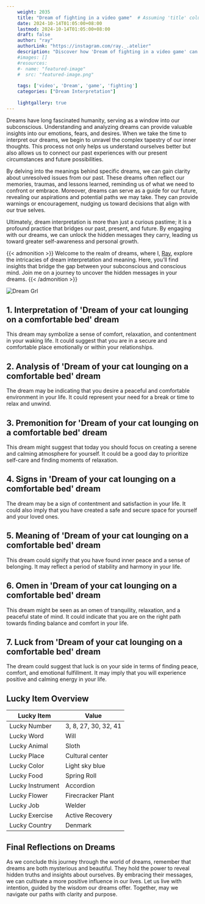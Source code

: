 ```yaml
---
    weight: 2035
    title: "Dream of fighting in a video game"  # Assuming 'title' column exists
    date: 2024-10-14T01:05:00+08:00
    lastmod: 2024-10-14T01:05:00+08:00
    draft: false
    author: "ray"
    authorLink: "https://instagram.com/ray._.atelier"
    description: "Discover how 'Dream of fighting in a video game' can interpret your future and uncover its significant meanings in your life."
    #images: []
    #resources:
    #- name: "featured-image"
    #  src: "featured-image.png"
    
    tags: ['video', 'Dream', 'game', 'fighting']
    categories: ["Dream Interpretation"]
    
    lightgallery: true
---
```

    
Dreams have long fascinated humanity, serving as a window into our subconscious. Understanding and analyzing dreams can provide valuable insights into our emotions, fears, and desires. When we take the time to interpret our dreams, we begin to unravel the complex tapestry of our inner thoughts. This process not only helps us understand ourselves better but also allows us to connect our past experiences with our present circumstances and future possibilities.

By delving into the meanings behind specific dreams, we can gain clarity about unresolved issues from our past. These dreams often reflect our memories, traumas, and lessons learned, reminding us of what we need to confront or embrace. Moreover, dreams can serve as a guide for our future, revealing our aspirations and potential paths we may take. They can provide warnings or encouragement, nudging us toward decisions that align with our true selves.

Ultimately, dream interpretation is more than just a curious pastime; it is a profound practice that bridges our past, present, and future. By engaging with our dreams, we can unlock the hidden messages they carry, leading us toward greater self-awareness and personal growth.

{{< admonition >}}
Welcome to the realm of dreams, where I, [Ray](https://instagram.com/ray._.atelier), explore the intricacies of dream interpretation and meaning. Here, you’ll find insights that bridge the gap between your subconscious and conscious mind. Join me on a journey to uncover the hidden messages in your dreams.
{{< /admonition >}}

![Dream Grl](https://cdn.pixabay.com/photo/2017/11/02/03/35/gothic-2910057_1280.jpg "Dream Grl")

## 1. Interpretation of 'Dream of your cat lounging on a comfortable bed' dream
 This dream may symbolize a sense of comfort, relaxation, and contentment in your waking life. It could suggest that you are in a secure and comfortable place emotionally or within your relationships.

## 2. Analysis of 'Dream of your cat lounging on a comfortable bed' dream
 The dream may be indicating that you desire a peaceful and comfortable environment in your life. It could represent your need for a break or time to relax and unwind.

## 3. Premonition for 'Dream of your cat lounging on a comfortable bed' dream
 This dream might suggest that today you should focus on creating a serene and calming atmosphere for yourself. It could be a good day to prioritize self-care and finding moments of relaxation.

## 4. Signs in 'Dream of your cat lounging on a comfortable bed' dream
 The dream may be a sign of contentment and satisfaction in your life. It could also imply that you have created a safe and secure space for yourself and your loved ones.

## 5. Meaning of 'Dream of your cat lounging on a comfortable bed' dream
 This dream could signify that you have found inner peace and a sense of belonging. It may reflect a period of stability and harmony in your life.

## 6. Omen in 'Dream of your cat lounging on a comfortable bed' dream
 This dream might be seen as an omen of tranquility, relaxation, and a peaceful state of mind. It could indicate that you are on the right path towards finding balance and comfort in your life.

## 7. Luck from 'Dream of your cat lounging on a comfortable bed' dream
 The dream could suggest that luck is on your side in terms of finding peace, comfort, and emotional fulfillment. It may imply that you will experience positive and calming energy in your life.

## Lucky Item Overview
| Lucky Item          | Value              |
|---------------|--------------------|
| Lucky Number        | 3, 8, 27, 30, 32, 41  |
| Lucky Word          | Will |
| Lucky Animal        | Sloth |
| Lucky Place         | Cultural center     |
| Lucky Color         | Light sky blue     |
| Lucky Food          | Spring Roll      |
| Lucky Instrument    | Accordion |
| Lucky Flower        | Firecracker Plant    |
| Lucky Job           | Welder       |
| Lucky Exercise      | Active Recovery  |
| Lucky Country       | Denmark    |


##  Final Reflections on Dreams

As we conclude this journey through the world of dreams, remember that dreams are both mysterious and beautiful. They hold the power to reveal hidden truths and insights about ourselves. By embracing their messages, we can cultivate a more positive influence in our lives. Let us live with intention, guided by the wisdom our dreams offer. Together, may we navigate our paths with clarity and purpose.
